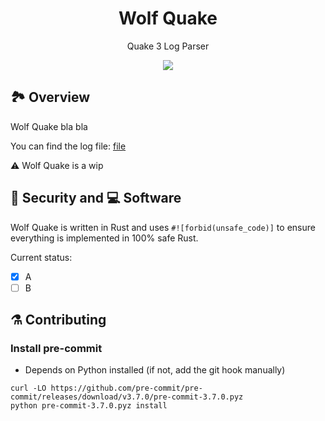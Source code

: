 <h1 align="center">
    Wolf Quake
</h1>

<p align="center">
    Quake 3 Log Parser
</p>

<div align="center">
    <a href="https://dl.circleci.com/status-badge/redirect/gh/nicolasauler/wolf_quake/tree/main">
        <img src="https://dl.circleci.com/status-badge/img/gh/nicolasauler/wolf_quake/tree/main.svg?style=shield&circle-token=CCIPRJ_GZJrRHrrjus3Jhk7LbZQ2s_66ce6241308ef46b8fb0db9f3da02230e410eb78" />
    </a>
    <a href="https://github.com/nicolasauler/wolf_quake/"
        <img src="https://img.shields.io/badge/MSRV-1.58.1-informational" />
    </a>
</div>

## 🏞️ Overview

Wolf Quake bla bla

You can find the log file: [file](https://gist.github.com/cloudwalk-tests/be1b636e58abff14088c8b5309f575d8)

:warning: Wolf Quake is a wip

## 🦺 Security and 💻 Software

Wolf Quake is written in Rust and uses `#![forbid(unsafe_code)]` to ensure everything is implemented in 100% safe Rust.

Current status:
- [x] A
- [ ] B

## ⚗️ Contributing
### Install pre-commit
- Depends on Python installed (if not, add the git hook manually)

```shell
curl -LO https://github.com/pre-commit/pre-commit/releases/download/v3.7.0/pre-commit-3.7.0.pyz
python pre-commit-3.7.0.pyz install
```
